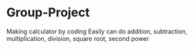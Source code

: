 # Group-Project
Making calculator by coding
Easily can do addition, subtraction, multiplication, division, square root, second power
